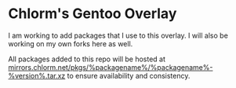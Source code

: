 Chlorm's Gentoo Overlay
=======================
I am working to add packages that I use to this overlay.  I will also be working on my own forks here as well.

All packages added to this repo will be hosted at [mirrors.chlorm.net/pkgs/%packagename%/%packagename%-%version%.tar.xz](http://mirrors.chlorm.net/pkgs/) to ensure availability and consistency.